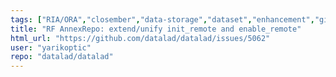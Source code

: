 ```yaml
---
tags: ["RIA/ORA","closember","data-storage","dataset","enhancement","git-annex","python","usable"]
title: "RF AnnexRepo: extend/unify init_remote and enable_remote"
html_url: "https://github.com/datalad/datalad/issues/5062"
user: "yarikoptic"
repo: "datalad/datalad"
---
```


